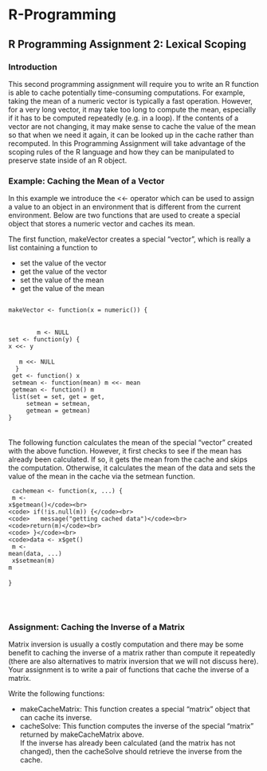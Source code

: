 # R-Programming
<h2>R Programming Assignment 2: Lexical Scoping</h2>
<h3>Introduction</h3>
This second programming assignment will require you to write an R function is able to cache potentially time-consuming computations. For example, taking the mean of a numeric vector is typically a fast operation. However, for a very long vector, it may take too long to compute the mean, especially if it has to be computed repeatedly (e.g. in a loop). If the contents of a vector are not changing, it may make sense to cache the value of the mean so that when we need it again, it can be looked up in the cache rather than recomputed. In this Programming Assignment will take advantage of the scoping rules of the R language and how they can be manipulated to preserve state inside of an R object.
<br>
<h3>Example: Caching the Mean of a Vector</h3>
In this example we introduce the <<- operator which can be used to assign a value to an object in an environment that is different from the current environment. Below are two functions that are used to create a special object that stores a numeric vector and caches its mean.

The first function, makeVector creates a special “vector”, which is really a list containing a function to
<ul>
<li>set the value of the vector</li>
<li>get the value of the vector</li>
<li>set the value of the mean</li>
<li>get the value of the mean</li>
</ul>

<code>
makeVector <- function(x = numeric()) { 
</code> <br>
<code>
        m <- NULL</code> <br>
        <code>set <- function(y) { </code> <br>
        <code>x <<- y <br></code>  <br>
             <code>   m <<- NULL </code>  <br>
      <code>  } </code>  <br>
       <code> get <- function() x </code>  <br>
       <code> setmean <- function(mean) m <<- mean </code>  <br>
       <code> getmean <- function() m </code>  <br>
       <code> list(set = set, get = get,</code>  <br>
        <code>     setmean = setmean, </code>  <br>
        <code>     getmean = getmean) </code>  <br>
<code>}
</code>
<br>
<br>
The following function calculates the mean of the special “vector” created with the above function. However, it first checks to see if the mean has already been calculated. If so, it gets the mean from the cache and skips the computation. Otherwise, it calculates the mean of the data and sets the value of the mean in the cache via the setmean function.

<br>

<code> cachemean <- function(x, ...) {</code> <br>
 <code>       m <- x$getmean()</code><br>
       <code> if(!is.null(m)) {</code><br>
             <code>   message("getting cached data")</code><br>
                <code>return(m)</code><br>
       <code> }</code><br>
        <code>data <- x$get()</code><br>
       <code> m <- mean(data, ...)</code><br>
        <code> x$setmean(m) </code><br>
        <code>m </code><br>
<code>}</code>

<br>
<br>


<h3>Assignment: Caching the Inverse of a Matrix</h3>

Matrix inversion is usually a costly computation and there may be some benefit to caching the inverse of a matrix rather than compute it repeatedly (there are also alternatives to matrix inversion that we will not discuss here). Your assignment is to write a pair of functions that cache the inverse of a matrix.

Write the following functions:

<ul>
<li>makeCacheMatrix: This function creates a special “matrix” object that can cache its inverse.</li>
<li>cacheSolve: This function computes the inverse of the special “matrix” returned by makeCacheMatrix above.<br> If the inverse has already been calculated (and the matrix has not changed), then the cacheSolve should retrieve the inverse from the cache.</li>

</ul>
